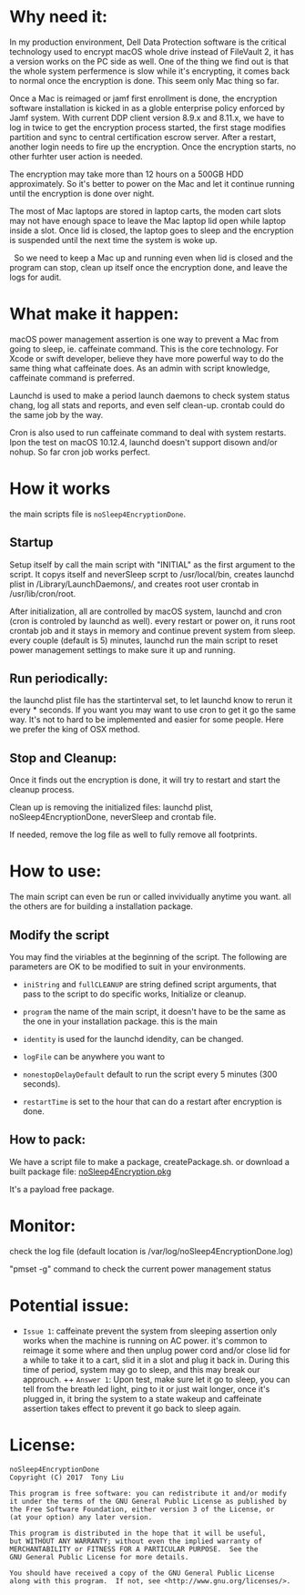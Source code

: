 Why need it:
============
   In my production environment, Dell Data Protection software is the critical technology used to encrypt macOS whole drive instead of FileVault 2, it has a version works on the PC side as well. One of the thing we find out is that the whole system perfermence is slow while it's encrypting, it comes back to normal once the encryption is done. This seem only Mac thing so far.
   
   Once a Mac is reimaged or jamf first enrollment is done, the encryption software installation is kicked in as a globle enterprise policy enforced by Jamf system. With current DDP client version 8.9.x and 8.11.x, we have to log in twice to get the encryption process started, the first stage modifies partition and sync to central certification escrow server. After a restart, another login needs to fire up the encryption. Once the encryption starts, no other furhter user action is needed.
   
   The encryption may take more than 12 hours on a 500GB HDD approximately. So it's better to power on the Mac and let it continue running until the encryption is done over night.
   
   The most of Mac laptops are stored in laptop carts, the moden cart slots may not have enough space to leave the Mac laptop lid open while laptop inside a slot. Once lid is closed, the laptop goes to sleep and the encryption is suspended until the next time the system is woke up.

   So we need to keep a Mac up and running even when lid is closed and the program can stop, clean up itself once the encryption done, and leave the logs for audit.

What make it happen:
=====================
   macOS power management assertion is one way to prevent a Mac from going to sleep, ie. caffeinate command. This is the core technology. For Xcode or swift developer, believe they have more powerful way to do the same thing what caffeinate does. As an admin with script knowledge, caffeinate command is preferred.
  
  Launchd is used to make a period launch daemons to check system status chang, log all stats and reports, and even self clean-up. crontab could do the same job by the way.
  
  Cron is also used to run caffeinate command to deal with system restarts. Ipon the test on macOS 10.12.4, launchd doesn't support disown and/or nohup. So far cron job works perfect.

How it works
============
the main scripts file is `noSleep4EncryptionDone`.

Startup
-------
Setup itself by call the main script with "INITIAL" as the first argument to the script. It copys itself and neverSleep scrpt to /usr/local/bin, creates launchd plist in /Library/LaunchDaemons/, and creates root user crontab in /usr/lib/cron/root.

After initialization, all are controlled by macOS system, launchd and cron (cron is controled by launchd as well).
every restart or power on, it runs root crontab job and it stays in memory and continue prevent system from sleep.
every couple (default is 5) minutes, launchd run the main script to reset power management settings to make sure it up and running.

Run periodically:
-----------------
the launchd plist file has the startinterval set, to let launchd know to rerun it every * seconds. 
If you want you may want to use cron to get it go the same way. It's not to hard to be implemented and easier for some people. Here we prefer the king of OSX method.

Stop and Cleanup:
-----------------
   Once it finds out the encryption is done, it will try to restart and start the cleanup process.

   Clean up is removing the initialized files:  launchd plist, noSleep4EncryptionDone, neverSleep and crontab file.

   If needed, remove the log file as well to fully remove all footprints.

How to use:
===========
The main script can even be run or called invividually anytime you want. all the others are for building a installation package.

Modify the script
-----------------
You may find the viriables at the beginning of the script. The following are parameters are OK to be modified to suit in your environments.

- `iniString` and `fullCLEANUP` are string defined script arguments, that pass to the script to do specific works, Initialize or cleanup.

* `program` the name of the main script, it doesn't have to be the same as the one in your installation package. this is the main 

- `identity` is used for the launchd idendity, can be changed.

+ `logFile` can be anywhere you want to

+ `nonestopDelayDefault` default to run the script every 5 minutes (300 seconds). 

+ `restartTime` is set to the hour that can do a restart after encryption is done.

How to pack:
------------
We have a script file to make a package, createPackage.sh.
or download a built package file: [noSleep4Encryption.pkg](https://github.com/Tonyliu2ca/Mac-Admin-Scripts/blob/master/noSleep4Encryption/noSleep4Encryption.Package/noSleep4Encryption.pkg)

It's a payload free package.

Monitor:
========
   check the log file (default location is /var/log/noSleep4EncryptionDone.log)

   "pmset -g" command to check the current power management status


Potential issue:
================
+ `Issue 1`: caffeinate prevent the system from sleeping assertion only works when the machine is running on AC power. it's common to reimage it some where and then unplug power cord and/or close lid for a while to take it to a cart, slid it in a slot and plug it back in. During this time of period, system may go to sleep, and this may break our approuch.
++ `Answer 1`: Upon test, make sure let it go to sleep, you can tell from the breath led light, ping to it or just wait longer, once it's plugged in, it bring the system to a state wakeup and caffeinate assertion takes effect to prevent it go back to sleep again.


License:
========
    noSleep4EncryptionDone
    Copyright (C) 2017  Tony Liu

    This program is free software: you can redistribute it and/or modify
    it under the terms of the GNU General Public License as published by
    the Free Software Foundation, either version 3 of the License, or
    (at your option) any later version.

    This program is distributed in the hope that it will be useful,
    but WITHOUT ANY WARRANTY; without even the implied warranty of
    MERCHANTABILITY or FITNESS FOR A PARTICULAR PURPOSE.  See the
    GNU General Public License for more details.

    You should have received a copy of the GNU General Public License
    along with this program.  If not, see <http://www.gnu.org/licenses/>.
